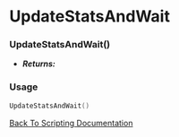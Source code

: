 # UpdateStatsAndWait

### UpdateStatsAndWait()
- ***Returns:*** 

### Usage

```Lua
UpdateStatsAndWait()
```


[Back To Scripting Documentation](../README.md)
